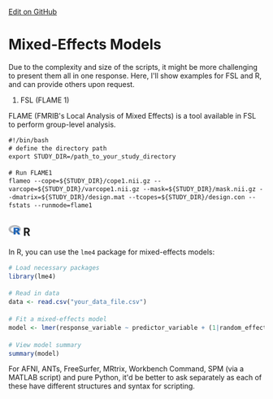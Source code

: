 [Edit on GitHub](https://github.com/childmindresearch/NeuRosetta/edit/main/src/statistical_analysis/mixed_effects_models.md)
# Mixed-Effects Models

Due to the complexity and size of the scripts, it might be more challenging to present them all in one response. Here, I'll show examples for FSL and R, and can provide others upon request.

1. FSL (FLAME 1)
   
FLAME (FMRIB's Local Analysis of Mixed Effects) is a tool available in FSL to perform group-level analysis.

```
#!/bin/bash
# define the directory path
export STUDY_DIR=/path_to_your_study_directory

# Run FLAME1
flameo --cope=${STUDY_DIR}/cope1.nii.gz --varcope=${STUDY_DIR}/varcope1.nii.gz --mask=${STUDY_DIR}/mask.nii.gz --dmatrix=${STUDY_DIR}/design.mat --tcopes=${STUDY_DIR}/design.con --fstats --runmode=flame1
```

## <img src="../icons/r.png" height="24px" /> R

In R, you can use the `lme4` package for mixed-effects models:

```R
# Load necessary packages
library(lme4)

# Read in data
data <- read.csv("your_data_file.csv") 

# Fit a mixed-effects model
model <- lmer(response_variable ~ predictor_variable + (1|random_effect), data = data)

# View model summary
summary(model)
```

For AFNI, ANTs, FreeSurfer, MRtrix, Workbench Command, SPM (via a MATLAB script) and pure Python, it'd be better to ask separately as each of these have different structures and syntax for scripting.